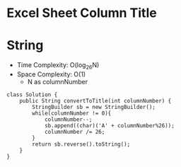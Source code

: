 # Excel Sheet Column Title
# String
* Time Complexity: O(log<sub>26</sub>N)
* Space Complexity: O(1)
    * N as columnNumber
```
class Solution {
    public String convertToTitle(int columnNumber) {
        StringBuilder sb = new StringBuilder();
        while(columnNumber != 0){
            columnNumber--;
            sb.append((char)('A' + columnNumber%26));
            columnNumber /= 26;
        }
        return sb.reverse().toString();
    }
}
```